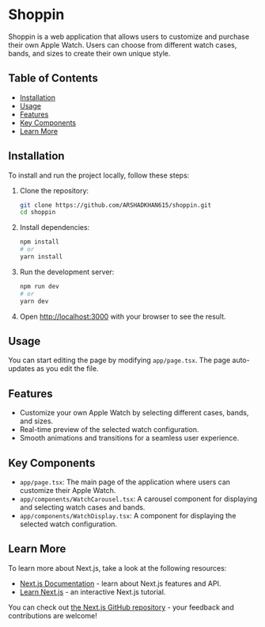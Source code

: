 # Shoppin

Shoppin is a web application that allows users to customize and purchase their own Apple Watch. Users can choose from different watch cases, bands, and sizes to create their own unique style.

## Table of Contents

- [Installation](#installation)
- [Usage](#usage)
- [Features](#features)
- [Key Components](#key-components)
- [Learn More](#learn-more)

## Installation

To install and run the project locally, follow these steps:

1. Clone the repository:
   ```bash
   git clone https://github.com/ARSHADKHAN615/shoppin.git
   cd shoppin
   ```

2. Install dependencies:
   ```bash
   npm install
   # or
   yarn install
   ```

3. Run the development server:
   ```bash
   npm run dev
   # or
   yarn dev
   ```

4. Open [http://localhost:3000](http://localhost:3000) with your browser to see the result.

## Usage

You can start editing the page by modifying `app/page.tsx`. The page auto-updates as you edit the file.

## Features

- Customize your own Apple Watch by selecting different cases, bands, and sizes.
- Real-time preview of the selected watch configuration.
- Smooth animations and transitions for a seamless user experience.

## Key Components

- `app/page.tsx`: The main page of the application where users can customize their Apple Watch.
- `app/components/WatchCarousel.tsx`: A carousel component for displaying and selecting watch cases and bands.
- `app/components/WatchDisplay.tsx`: A component for displaying the selected watch configuration.

## Learn More

To learn more about Next.js, take a look at the following resources:

- [Next.js Documentation](https://nextjs.org/docs) - learn about Next.js features and API.
- [Learn Next.js](https://nextjs.org/learn) - an interactive Next.js tutorial.

You can check out [the Next.js GitHub repository](https://github.com/vercel/next.js) - your feedback and contributions are welcome!
